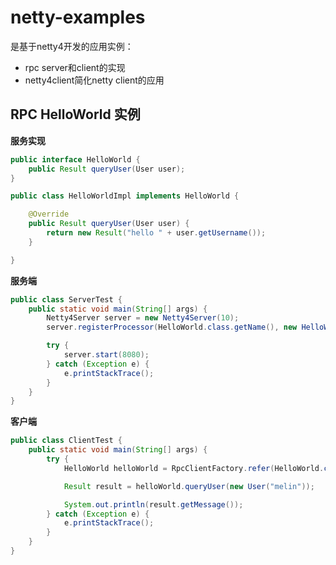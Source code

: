 netty-examples 
==============

是基于netty4开发的应用实例：

- rpc server和client的实现
- netty4client简化netty client的应用

RPC HelloWorld 实例
-------------------

<b>服务实现</b>

```java
public interface HelloWorld {
	public Result queryUser(User user);
}
```
```java
public class HelloWorldImpl implements HelloWorld {

	@Override
	public Result queryUser(User user) {
		return new Result("hello " + user.getUsername());
	}

}
```

<b>服务端</b>

```java
public class ServerTest {
	public static void main(String[] args) {
		Netty4Server server = new Netty4Server(10);
		server.registerProcessor(HelloWorld.class.getName(), new HelloWorldImpl());

		try {
			server.start(8080);
		} catch (Exception e) {
			e.printStackTrace();
		}
	}
}
```

<b>客户端</b>

```java
public class ClientTest {
	public static void main(String[] args) {
		try {
			HelloWorld helloWorld = RpcClientFactory.refer(HelloWorld.class, "localhost", 8080);

			Result result = helloWorld.queryUser(new User("melin")); 

			System.out.println(result.getMessage());
		} catch (Exception e) {
			e.printStackTrace();
		}
	}
}
```
